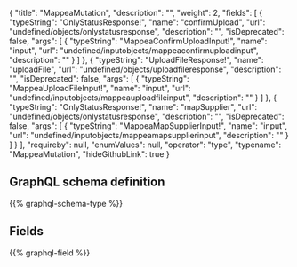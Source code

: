 {
  "title": "MappeaMutation",
  "description": "",
  "weight": 2,
  "fields": [
    {
      "typeString": "OnlyStatusResponse!",
      "name": "confirmUpload",
      "url": "undefined/objects/onlystatusresponse",
      "description": "",
      "isDeprecated": false,
      "args": [
        {
          "typeString": "MappeaConfirmUploadInput!",
          "name": "input",
          "url": "undefined/inputobjects/mappeaconfirmuploadinput",
          "description": ""
        }
      ]
    },
    {
      "typeString": "UploadFileResponse!",
      "name": "uploadFile",
      "url": "undefined/objects/uploadfileresponse",
      "description": "",
      "isDeprecated": false,
      "args": [
        {
          "typeString": "MappeaUploadFileInput!",
          "name": "input",
          "url": "undefined/inputobjects/mappeauploadfileinput",
          "description": ""
        }
      ]
    },
    {
      "typeString": "OnlyStatusResponse!",
      "name": "mapSupplier",
      "url": "undefined/objects/onlystatusresponse",
      "description": "",
      "isDeprecated": false,
      "args": [
        {
          "typeString": "MappeaMapSupplierInput!",
          "name": "input",
          "url": "undefined/inputobjects/mappeamapsupplierinput",
          "description": ""
        }
      ]
    }
  ],
  "requireby": null,
  "enumValues": null,
  "operator": "type",
  "typename": "MappeaMutation",
  "hideGithubLink": true
}
## GraphQL schema definition

{{% graphql-schema-type %}}

## Fields

{{% graphql-field %}}
